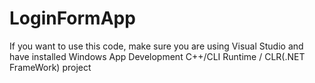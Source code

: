 # LoginFormApp

If you want to use this code, make sure you are using Visual Studio and have installed Windows App Development C++/CLI Runtime / CLR(.NET FrameWork) project
